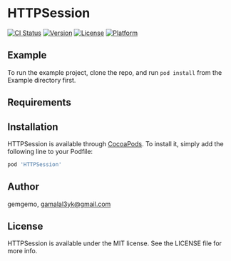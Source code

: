 # HTTPSession

[![CI Status](https://img.shields.io/travis/gemgemo/HTTPSession.svg?style=flat)](https://travis-ci.org/gemgemo/HTTPSession)
[![Version](https://img.shields.io/cocoapods/v/HTTPSession.svg?style=flat)](https://cocoapods.org/pods/HTTPSession)
[![License](https://img.shields.io/cocoapods/l/HTTPSession.svg?style=flat)](https://cocoapods.org/pods/HTTPSession)
[![Platform](https://img.shields.io/cocoapods/p/HTTPSession.svg?style=flat)](https://cocoapods.org/pods/HTTPSession)

## Example

To run the example project, clone the repo, and run `pod install` from the Example directory first.

## Requirements

## Installation

HTTPSession is available through [CocoaPods](https://cocoapods.org). To install
it, simply add the following line to your Podfile:

```ruby
pod 'HTTPSession'
```

## Author

gemgemo, gamalal3yk@gmail.com

## License

HTTPSession is available under the MIT license. See the LICENSE file for more info.
